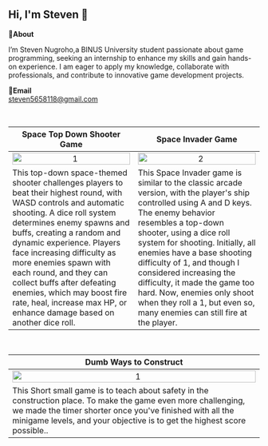 Hi, I'm Steven 👋
---
**📌About** <br>

I’m Steven Nugroho,a BINUS University student passionate about game programming, seeking an internship to enhance my skills and gain hands-on experience. I am eager to apply my knowledge, collaborate with professionals, and contribute to innovative game development projects.

**📩Email** <br>
steven5658118@gmail.com

<br>

<table width="100%">
  <thead>
    <tr>
      <th width="50%" align="center"><a>Space Top Down Shooter Game </a></th> <!--tittle-->
      <th width="50%" align="center"><a>Space Invader Game</a></th> <!--tittle-->
    </tr>
  </thead>
  <tbody>
    <tr>
      <td align="center">
        <img src="https://github.com/MemezMeister/MemezMeister/blob/main/Spacetopdownshooter.gif" alt="1" style="width:100%;height:auto;">
      </td>
      <td align="center">
        <img src="https://github.com/MemezMeister/MemezMeister/blob/main/Spaceinvader.gif" alt="2" style="width:100%;height:auto;">
      </td>
    </tr>
    <tr>
      <td valign="text-top">This top-down space-themed shooter challenges players to beat their highest round, with WASD controls and automatic shooting. A dice roll system determines enemy spawns and buffs, creating a random and dynamic experience. Players face increasing difficulty as more enemies spawn with each round, and they can collect buffs after defeating enemies, which may boost fire rate, heal, increase max HP, or enhance damage based on another dice roll.</td> <!--desc-->
      <td valign="text-top">This Space Invader game is similar to the classic arcade version, with the player's ship controlled using A and D keys. The enemy behavior resembles a top-down shooter, using a dice roll system for shooting. Initially, all enemies have a base shooting difficulty of 1, and though I considered increasing the difficulty, it made the game too hard. Now, enemies only shoot when they roll a 1, but even so, many enemies can still fire at the player.</td> <!--desc-->
    </tr>
  </tbody>
</table>


<br>


<table width="100%">
  <thead>
    <tr>
      <th width="50%" align="center"><a>Dumb Ways to Construct</a></th> <!--tittle 3-->
    </tr>
  </thead>
  <tbody>
    <tr>
      <td align="center">
        <img src="https://github.com/MemezMeister/MemezMeister/blob/main/y2mate.com%20-%20Dumb%20Ways%20to%20Construct_1080p.mp4" alt="1" style="width:100%;height:auto;">
      </td>
    </tr>
    <tr>
      <td valign="text-top">This Short small game is to teach about safety in the construction place. To make the game even more challenging, we made the timer shorter once you've finished with all the minigame levels, and your objective is to get the highest score possible..</td> <!--desc-->
    </tr>
  </tbody>
</table>

